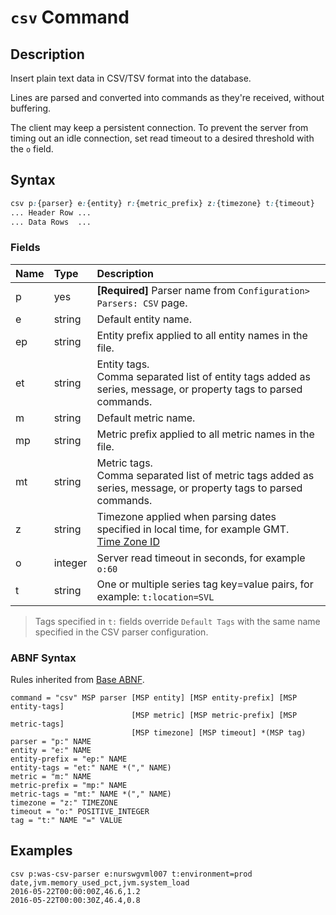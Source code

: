 # `csv` Command

## Description

Insert plain text data in CSV/TSV format into the database.

Lines are parsed and converted into commands as they're received, without buffering.

The client may keep a persistent connection. To prevent the server from timing out an idle connection, set read timeout to a desired threshold with the `o` field.

## Syntax

```css
csv p:{parser} e:{entity} r:{metric_prefix} z:{timezone} t:{timeout}
... Header Row ...
... Data Rows  ...
```

### Fields

| **Name** | **Type** | **Description** |
|:---|:---|:---|
| p         | yes          | **[Required]** Parser name from `Configuration> Parsers: CSV` page. |
| e         | string       | Default entity name. |
| ep        | string       | Entity prefix applied to all entity names in the file. |
| et        | string       | Entity tags.<br>Comma separated list of entity tags added as series, message, or property tags to parsed commands. |
| m         | string       | Default metric name. |
| mp        | string       | Metric prefix applied to all metric names in the file. |
| mt        | string       | Metric tags.<br>Comma separated list of metric tags added as series, message, or property tags to parsed commands. |
| z         | string       | Timezone applied when parsing dates specified in local time, for example GMT.<br>[Time Zone ID](../../shared/timezone-abnf.md)  |
| o         | integer      | Server read timeout in seconds, for example `o:60` |
| t         | string       | One or multiple series tag key=value pairs, for example: `t:location=SVL` |

> Tags specified in `t:` fields override `Default Tags` with the same name specified in the CSV parser configuration.

### ABNF Syntax

Rules inherited from [Base ABNF](base-abnf.md).

```properties
command = "csv" MSP parser [MSP entity] [MSP entity-prefix] [MSP entity-tags] 
                           [MSP metric] [MSP metric-prefix] [MSP metric-tags] 
						   [MSP timezone] [MSP timeout] *(MSP tag)
parser = "p:" NAME
entity = "e:" NAME
entity-prefix = "ep:" NAME
entity-tags = "et:" NAME *("," NAME)
metric = "m:" NAME
metric-prefix = "mp:" NAME
metric-tags = "mt:" NAME *("," NAME)
timezone = "z:" TIMEZONE
timeout = "o:" POSITIVE_INTEGER
tag = "t:" NAME "=" VALUE
```

## Examples

```ls
csv p:was-csv-parser e:nurswgvml007 t:environment=prod
date,jvm.memory_used_pct,jvm.system_load
2016-05-22T00:00:00Z,46.6,1.2
2016-05-22T00:00:30Z,46.4,0.8
```
